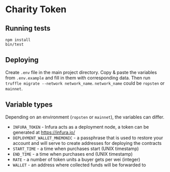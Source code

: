 # Charity Token

## Running tests

```
npm install
bin/test
```

## Deploying

Create `.env` file in the main project directory. Copy & paste the variables from `.env.example` and fill in them with corresponding data. Then run `truffle migrate --network network_name`. `network_name` could be `ropsten` or `mainnet`.

## Variable types

Depending on an environment (`ropsten` or `mainnet`), the variables can differ.

- `INFURA_TOKEN` - Infura acts as a deployment node, a token can be generated at https://infura.io/
- `DEPLOYMENT_WALLET_MNEMONIC` - a passphrase that is used to restore your account and will serve to create addresses for deploying the contracts
- `START_TIME` - a time when purchases start (UNIX timestamp)
- `END_TIME` - a time when purchases end (UNIX timestamp)
- `RATE` - a number of token units a buyer gets per wei (integer)
- `WALLET` - an address where collected funds will be forwarded to
